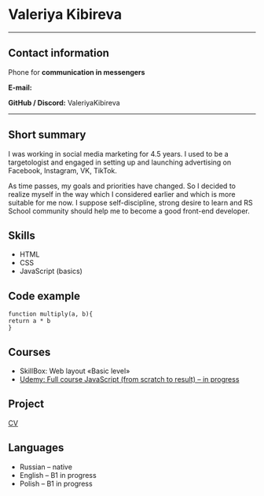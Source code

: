 
# Valeriya Kibireva
___
## Contact information

Phone for **communication in messengers**

**E-mail:**

**GitHub / Discord:** ValeriyaKibireva

---
## Short summary
I was working in social media marketing for 4.5 years. I used to be a targetologist and engaged in setting up and launching advertising on Facebook, Instagram, VK, TikTok.

As time passes, my goals and priorities have changed. So I decided to realize myself in the way which I considered earlier and which is more suitable for me now. I suppose self-discipline, strong desire to learn and RS School community should help me to become a good front-end developer.
## Skills
* HTML
* CSS
* JavaScript (basics)
## Code example

```
function multiply(a, b){
return a * b
}
```

## Courses
* SkillBox: Web layout «Basic level»
* [Udemy: Full course JavaScript (from scratch to result) – in progress
  ](https://www.udemy.com/share/101WCC3@AfKACk4by4b1gueDxPLMknnk7gkAJ4iNl8nsVmXWjiCJ5NNPO3VAKZhpQuD41Qgjcw==/)

## Project
[CV](https://github.com/ValeriyaKibireva/rsschool-cv/blob/gh-pages/cv.md)

## Languages
* Russian – native
* English – B1 in progress
* Polish – B1 in progress
